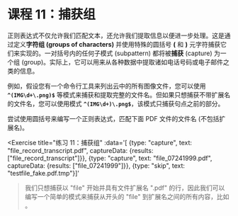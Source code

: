 # 课程 11：捕获组

正则表达式不仅允许我们匹配文本，还允许我们提取信息以便进一步处理。这是通过定义**字符组 (groups of characters)** 并使用特殊的圆括号 **(** 和 **)** 元字符捕获它们来实现的。一对括号内的任何子模式 (subpattern) 都将被**捕获** (capture) 为一个组 (group)。实际上，它可以用来从各种数据中提取诸如电话号码或电子邮件之类的信息。

例如，假设您有一个命令行工具来列出云中的所有图像文件，您可以使用 **`^(IMG\d+\.png)$`** 等模式来捕获和提取完整的文件名。但如果只想捕获不带扩展名的文件名，您可以使用模式 **`^(IMG\d+)\.png$`**，该模式只捕获句点之前的部分。

尝试使用圆括号来编写一个正则表达式，匹配下面 PDF 文件的文件名 (不包括扩展名)。

<Exercise
  title="练习 11：捕获组"
  :data='[
    {type: "capture", text: "file_record_transcript.pdf", captureData: {results: ["file_record_transcript"]}}, 
    {type: "capture", text: "file_07241999.pdf", captureData: {results: ["file_07241999"]}}, 
    {type: "skip", text: "testfile_fake.pdf.tmp"}]'
>我们只想捕获以 "file" 开始并具有文件扩展名 ".pdf" 的行，因此我们可以编写一个简单的模式来捕获从开头的 "file" 到扩展名之间的所有内容，比如 <SolutionLink text="^(file.+)\.pdf$" />。</Exercise>